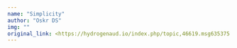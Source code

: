 ```yaml
---
name: "Simplicity"
author: "Oskr DS"
img: ""
original_link: <https://hydrogenaud.io/index.php/topic,46619.msg635375.html#msg635375>
---
```

